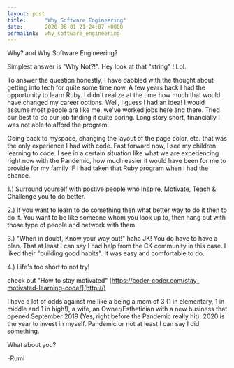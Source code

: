 ```yaml
---
layout: post
title:      "Why Software Engineering"
date:       2020-06-01 21:24:07 +0000
permalink:  why_software_engineering
---
```



Why? and Why Software Engineering?


Simplest answer is "Why Not?!".  Hey look at that "string" ! Lol.  

To answer the question honestly, I have dabbled with the thought about getting into tech for quite some time now.  A few years back I had the opportunity to learn Ruby.  I didn't realize at the time how much that would have changed my career options.  Well, I guess I had an idea!  I would assume most people are like me, we've worked jobs here and there. Tried our best to do our job finding it quite boring.  Long story short, financially I was not able to afford the program.  

Going back to myspace, changing the layout of the page color, etc.  that was the only experience I had with code.  Fast forward now, I see my children learning to code.  I see in a certain situation like what we are experiencing right now with the Pandemic, how much easier it would have been for me to provide for my family IF I had taken that Ruby program when I had the chance.  


1.)  Surround yourself with postive people who Inspire, Motivate, Teach & Challenge you to do better.

2.)  If you want to learn to do something then what better way to do it then to do it.  You want to be like someone whom          you look up to, then hang out with those type of people and network with them.

3.)  "When in doubt, Know your way out!" haha JK! You do have to have a plan.  That at least I can say I had help from the        CK community in this case.  I liked their "building good habits".  It was easy and comfortable to do.

4.)  Life's too short to not try!
 
 check out "How to stay motivated" [https://coder-coder.com/stay-motivated-learning-code/](http://)

I have a lot of odds against me like a being a mom of 3 (1 in elementary, 1 in middle and 1 in high!),  a wife, an Owner/Esthetician with a new business that opened September 2019 (Yes, right before the Pandemic really hit).  2020 is the year to invest in myself.  Pandemic or not at least I can say I did something.  

What about you?

-Rumi


